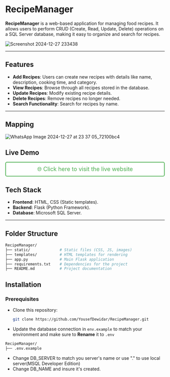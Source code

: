 # RecipeManager  

**RecipeManager** is a web-based application for managing food recipes. It allows users to perform CRUD (Create, Read, Update, Delete) operations on a SQL Server database, making it easy to organize and search for recipes.

![Screenshot 2024-12-27 233438](https://github.com/user-attachments/assets/218e2aa0-308a-4122-8842-6cd0e7cfcbe2)

---

## Features  
- **Add Recipes**: Users can create new recipes with details like name, description, cooking time, and category.  
- **View Recipes**: Browse through all recipes stored in the database.  
- **Update Recipes**: Modify existing recipe details.  
- **Delete Recipes**: Remove recipes no longer needed.  
- **Search Functionality**: Search for recipes by name.  

---

## Mapping
![WhatsApp Image 2024-12-27 at 23 37 05_72100bc4](https://github.com/user-attachments/assets/e60bca89-1091-412e-8c25-adf73e854d31)


## Live Demo
<div align="center" style="border: 2px solid #4CAF50; padding: 10px; border-radius: 5px; background-color: #ffffff;">
  <a href="https://recipe-manager-psi.vercel.app/" style="font-size: 18px; color: #4CAF50; text-decoration: none;">
    🌐 Click here to visit the live website
  </a>
</div>


## Tech Stack  
- **Frontend**: HTML, CSS (Static templates).  
- **Backend**: Flask (Python Framework).  
- **Database**: Microsoft SQL Server.  

---

## Folder Structure

```bash
RecipeManager/
├── static/             # Static files (CSS, JS, images)
├── templates/          # HTML templates for rendering
├── app.py              # Main Flask application
├── requirements.txt    # Dependencies for the project
├── README.md           # Project documentation
```

## Installation  

### Prerequisites

- Clone this repository:  

   ```bash
   git clone https://github.com/YousefDewidar/RecipeManager.git
   ```

- Update the database connection in `env.example` to match your environment and make sure to **Rename** it to `.env`

```bash
RecipeManager/
├── .env.example
```

- Change DB_SERVER to match you server's name or use "." to use local server(MSQL Developer Edition)
- Change DB_NAME and insure it's created.
